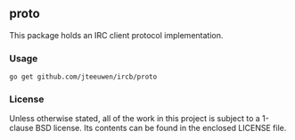 ## proto

This package holds an IRC client protocol implementation.


### Usage

    go get github.com/jteeuwen/ircb/proto


### License

Unless otherwise stated, all of the work in this project is subject to a
1-clause BSD license. Its contents can be found in the enclosed LICENSE file.

